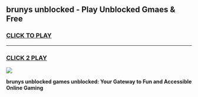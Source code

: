 
## brunys unblocked - Play Unblocked Gmaes & Free
<h3>
<a href="https://news.freeplayer.one?title=brunys_unblocked&ref=16F">CLICK TO PLAY</a></h3>
<hr>

<h3>
<a href="https://news.freeplayer.one?title=brunys_unblocked&ref=16F">CLICK 2 PLAY</a>
  
</h3>

<a href="https://news.freeplayer.one?title=brunys_unblocked&ref=16F/"><img src="https://clearcache.store/games.png"></a>


**brunys unblocked games unblocked: Your Gateway to Fun and Accessible Online Gaming**
